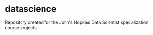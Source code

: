 # datascience
Repository created for the John's Hopkins Data Scientist specialization course projects.

